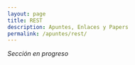 ```yaml
---
layout: page
title: REST
description: Apuntes, Enlaces y Papers
permalink: /apuntes/rest/
---
```


_Sección en progreso_